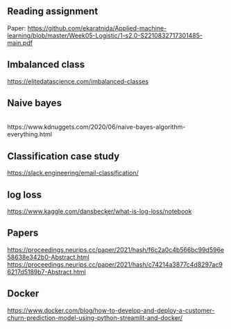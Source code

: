 ## Reading assignment
Paper: https://github.com/ekaratnida/Applied-machine-learning/blob/master/Week05-Logistic/1-s2.0-S2210832717301485-main.pdf


<H2> Imbalanced class </H2>

https://elitedatascience.com/imbalanced-classes

<H2> Naive bayes </H2> </br>
https://www.kdnuggets.com/2020/06/naive-bayes-algorithm-everything.html

## Classification case study
https://slack.engineering/email-classification/

## log loss
https://www.kaggle.com/dansbecker/what-is-log-loss/notebook

## Papers
https://proceedings.neurips.cc/paper/2021/hash/f6c2a0c4b566bc99d596e58638e342b0-Abstract.html
https://proceedings.neurips.cc/paper/2021/hash/c74214a3877c4d8297ac96217d5189b7-Abstract.html

## Docker
https://www.docker.com/blog/how-to-develop-and-deploy-a-customer-churn-prediction-model-using-python-streamlit-and-docker/
